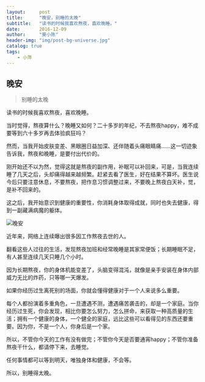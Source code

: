 ```yaml
---
layout:     post
title:      "晚安，别睡的太晚"
subtitle:   "读书的时候我喜欢熬夜，喜欢晚睡。"
date:       2016-12-09
author:     "葵小陈"
header-img: "img/post-bg-universe.jpg"
catalog: true
tags:
    - 小萍
---
```




## 晚安

> 别睡的太晚

读书的时候我喜欢熬夜，喜欢晚睡。﻿﻿

当时觉得，熬夜算什么？晚睡又如何？二十多岁的年纪，不去熬夜happy，难不成要等到六十多岁再去体验疯狂吗？﻿﻿

然而，当我开始皮肤变差、黑眼圈日益加深、还伴随着头痛眼睛痛……这一切迹象告诉我，熬夜和晚睡，是要付出代价的。﻿﻿

刚开始还不以为然，觉得这就是熬夜的副作用，补眠可以补回来，可是，当我连续睡了几天之后，头却痛得越来越频繁。赶紧去看了医生，好在结果不算坏。医生说今后只要注意休息，不要熬夜，把作息习惯调整过来，不要晚上熬夜白天补，觉，是补不回来的。﻿﻿

这之后，我开始意识到健康的重要性，你消耗身体取得成就，同时也失去健康，得到一副藏满病魔的躯体。﻿﻿

![晚安](http://ohwmdtyfr.bkt.clouddn.com/home-bg-o.jpg)


近年来，网络上连续曝出很多因工作熬夜去世的人。﻿﻿

翻看这些人过往的生活，发现熬夜加班和经常晚睡是其家常便饭；长期睡眠不足，有人甚至连续几天只睡几个小时。﻿﻿

因为长期熬夜，你的身体机能变差了，头脑变得混沌，就像是亲手安装在身体内部威力无比的炸药，只等哪一天爆发。﻿﻿

如果你经历过生离死别的场面，你就会懂得健康对于一个人来说多么重要。﻿﻿

每个人都扮演着多重角色，一旦遭遇不测，遭遇痛苦袭击的，却是一个家庭。当你经历过生死，你会发现，相比你要怎么努力，怎么拼命，来获取一种高质量的生活；拥有一个健康的身体，一个健全的家庭，远比这些可以看得见的东西还要重要。因为你，不是一个人，你身后是一个家。﻿﻿

所以，不管你今天的工作有没有做完；不管你今天是否要通宵happy；不管你准备熬夜干什么，都请停下来，去睡觉。﻿﻿

任何事情都可以等到明天，唯独身体和健康，不会等。﻿﻿

所以，别睡得太晚。﻿


